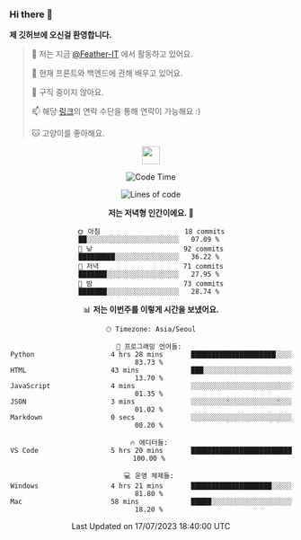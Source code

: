 ### Hi there 👋

**제 깃허브에 오신걸 환영합니다.**
 > 🔭 저는 지금 [@Feather-IT](https://www.github.com/Feather-IT) 에서 활동하고 있어요.
> 
 >  🌱 현재 프론트와 백엔드에 관해 배우고 있어요.
> 
 >  🚫 구직 중이지 않아요.
> 
 > 📫 해당 [링크](https://litt.ly/wh3nilvyou)의 연락 수단을 통해 연락이 가능해요 :)
>
 > 🐱 고양이를 좋아해요.

<div align="center"> 
 <a href="https://litt.ly/wh3nilvyou">
    <img src="https://github.githubassets.com/images/mona-loading-default.gif" width="32" />
 </a>

<!--START_SECTION:waka-->
![Code Time](http://img.shields.io/badge/Code%20Time-2%20hrs%208%20mins-blue)

![Lines of code](https://img.shields.io/badge/%EC%A0%80%EB%8A%94%20%EC%97%AC%ED%83%9C%EA%B9%8C%EC%A7%80%20-364.2%20thousand%20%EC%A4%84%EC%9D%98%20%EC%BD%94%EB%93%9C%EB%A5%BC%20%EC%9E%91%EC%84%B1%ED%96%88%EC%96%B4%EC%9A%94.-blue)

**저는 저녁형 인간이에요. 🦉** 

```text
🌞 아침                     18 commits          ██░░░░░░░░░░░░░░░░░░░░░░░   07.09 % 
🌆 낮　                     92 commits          █████████░░░░░░░░░░░░░░░░   36.22 % 
🌃 저녁                     71 commits          ███████░░░░░░░░░░░░░░░░░░   27.95 % 
🌙 밤　                     73 commits          ███████░░░░░░░░░░░░░░░░░░   28.74 % 
```


📊 **저는 이번주를 이렇게 시간을 보냈어요.** 

```text
🕑︎ Timezone: Asia/Seoul

💬 프로그래밍 언어들: 
Python                   4 hrs 28 mins       █████████████████████░░░░   83.73 % 
HTML                     43 mins             ███░░░░░░░░░░░░░░░░░░░░░░   13.70 % 
JavaScript               4 mins              ░░░░░░░░░░░░░░░░░░░░░░░░░   01.35 % 
JSON                     3 mins              ░░░░░░░░░░░░░░░░░░░░░░░░░   01.02 % 
Markdown                 0 secs              ░░░░░░░░░░░░░░░░░░░░░░░░░   00.20 % 

🔥 에디터들: 
VS Code                  5 hrs 20 mins       █████████████████████████   100.00 % 

💻 운영 체제들: 
Windows                  4 hrs 21 mins       ████████████████████░░░░░   81.80 % 
Mac                      58 mins             █████░░░░░░░░░░░░░░░░░░░░   18.20 % 
```


 Last Updated on 17/07/2023 18:40:00 UTC
<!--END_SECTION:waka-->
</div>

